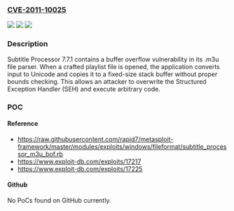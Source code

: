 ### [CVE-2011-10025](https://cve.mitre.org/cgi-bin/cvename.cgi?name=CVE-2011-10025)
![](https://img.shields.io/static/v1?label=Product&message=Subtitle%20Processor&color=blue)
![](https://img.shields.io/static/v1?label=Version&message=*%20&color=brightgreen)
![](https://img.shields.io/static/v1?label=Vulnerability&message=CWE-120%20Buffer%20Copy%20without%20Checking%20Size%20of%20Input%20('Classic%20Buffer%20Overflow')&color=brightgreen)

### Description

Subtitle Processor 7.7.1 contains a buffer overflow vulnerability in its .m3u file parser. When a crafted playlist file is opened, the application converts input to Unicode and copies it to a fixed-size stack buffer without proper bounds checking. This allows an attacker to overwrite the Structured Exception Handler (SEH) and execute arbitrary code.

### POC

#### Reference
- https://raw.githubusercontent.com/rapid7/metasploit-framework/master/modules/exploits/windows/fileformat/subtitle_processor_m3u_bof.rb
- https://www.exploit-db.com/exploits/17217
- https://www.exploit-db.com/exploits/17225

#### Github
No PoCs found on GitHub currently.

